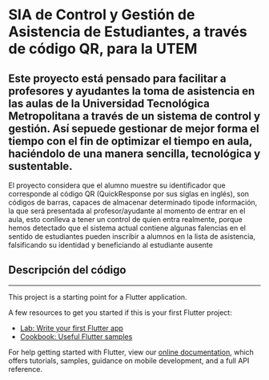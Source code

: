 # SIA de Control y Gestión de Asistencia de Estudiantes, a través de código QR, para la UTEM

Este proyecto está pensado para facilitar a profesores y ayudantes la toma de asistencia en las aulas de la Universidad Tecnológica Metropolitana a través de un sistema de control y gestión. Así sepuede gestionar de mejor forma el tiempo con el fin de optimizar el tiempo en aula, haciéndolo de una manera sencilla, tecnológica y sustentable.
---
El proyecto considera que el alumno muestre su identificador que corresponde al código QR (QuickResponse por sus siglas en inglés), son códigos de barras, capaces de almacenar determinado tipode información, la que será presentada al profesor/ayudante al momento de entrar en el aula, esto conlleva a tener un control de quien entra realmente, porque hemos detectado que el sistema actual contiene algunas falencias en el sentido de estudiantes pueden inscribir a alumnos en la lista de asistencia, falsificando su identidad y beneficiando al estudiante ausente

## Descripción del código






----
This project is a starting point for a Flutter application.

A few resources to get you started if this is your first Flutter project:

- [Lab: Write your first Flutter app](https://flutter.dev/docs/get-started/codelab)
- [Cookbook: Useful Flutter samples](https://flutter.dev/docs/cookbook)

For help getting started with Flutter, view our
[online documentation](https://flutter.dev/docs), which offers tutorials,
samples, guidance on mobile development, and a full API reference.
